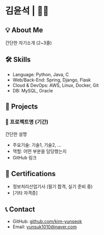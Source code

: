 # 김윤석 | 👨‍💻

## 💡 About Me
간단한 자기소개 (2~3줄)

## 🛠️ Skills
- Language: Python, Java, C
- Web/Back-End: Spring, Django, Flask
- Cloud & DevOps: AWS, Linux, Docker, Git
- DB: MySQL, Oracle

## 📂 Projects
### 📌 프로젝트명 (기간)
간단한 설명  
- 주요기술: 기술1, 기술2, …
- 역할: 어떤 부분을 담당했는지
- GitHub 링크

## 📄 Certifications
- 정보처리산업기사 (필기 합격, 실기 준비 중)
- [기타 자격증]

## 📞 Contact
- GitHub: [github.com/kim-yunseok](https://github.com/kim-yunseok)
- Email: yunsuk1010@naver.com
